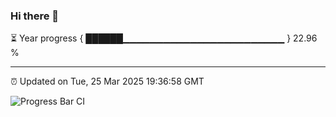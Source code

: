 ### Hi there 👋

⏳ Year progress { ██████▁▁▁▁▁▁▁▁▁▁▁▁▁▁▁▁▁▁▁▁▁▁▁▁ } 22.96 %

---

⏰ Updated on Tue, 25 Mar 2025 19:36:58 GMT

![Progress Bar CI](https://github.com/IshwaranRudhara/GIT-ACTION/workflows/Progress%20Bar%20CI/badge.svg)
